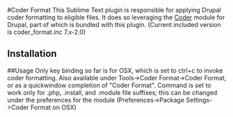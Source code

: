 #Coder Format
This Sublime Text plugin is responsible for applying Drupal coder formatting to eligible files.  It does so leveraging the [Coder](https://drupal.org/project/coder) module for Drupal, part of which is bundled with this plugin. (Current included version is coder_format.inc 7.x-2.0)

## Installation


##Usage
Only key binding so far is for OSX, which is set to ctrl+c to invoke coder formatting.  Also available under Tools->Coder Format->Coder Format, or as a quickwindow completion of "Coder Format".  Command is set to work only for .php, .install, and .module file suffixes; this can be changed under the preferences for the module (Preferences->Package Settings->Coder Format on OSX)

